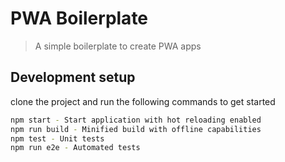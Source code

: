 # PWA Boilerplate
> A simple boilerplate to create PWA apps

## Development setup

clone the project and run the following commands to get started

```sh
npm start - Start application with hot reloading enabled
npm run build - Minified build with offline capabilities
npm test - Unit tests
npm run e2e - Automated tests
```
